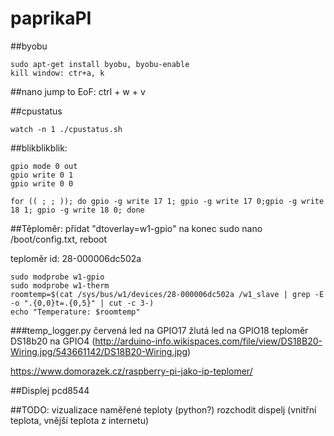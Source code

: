 # paprikaPI


##byobu
```
sudo apt-get install byobu, byobu-enable
kill window: ctr+a, k
```


##nano
jump to EoF: ctrl + w + v


##cpustatus
```
watch -n 1 ./cpustatus.sh
```


##blikblikblik:
```
gpio mode 0 out
gpio write 0 1
gpio write 0 0

for (( ; ; )); do gpio -g write 17 1; gpio -g write 17 0;gpio -g write 18 1; gpio -g write 18 0; done
```

##Těploměr:
přidat "dtoverlay=w1-gpio" na konec sudo nano /boot/config.txt, reboot

teploměr id: 28-000006dc502a
```
sudo modprobe w1-gpio
sudo modprobe w1-therm
roomtemp=$(cat /sys/bus/w1/devices/28-000006dc502a /w1_slave | grep -E -o ".{0,0}t=.{0,5}" | cut -c 3-)
echo "Temperature: $roomtemp"
```
###temp_logger.py
červená led na GPIO17
žlutá led na GPIO18
teploměr DS18b20 na GPIO4 (http://arduino-info.wikispaces.com/file/view/DS18B20-Wiring.jpg/543661142/DS18B20-Wiring.jpg)


https://www.domorazek.cz/raspberry-pi-jako-ip-teplomer/

##Displej
pcd8544

##TODO:
vizualizace naměřené teploty (python?)
rozchodit dispelj (vnitřní teplota, vnější teplota z internetu)
